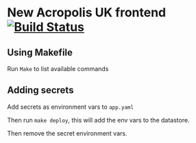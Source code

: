 # New Acropolis UK frontend  [![Build Status](https://travis-ci.org/NewAcropolis/frontend.svg?branch=master)](https://travis-ci.org/NewAcropolis/frontend)

## Using Makefile

Run `Make` to list available commands

## Adding secrets

Add secrets as environment vars to `app.yaml`

Then run `make deploy`, this will add the env vars to the datastore.

Then remove the secret environment vars.
